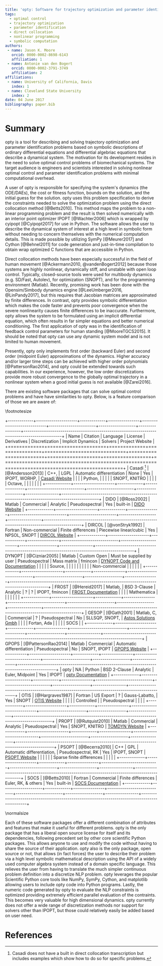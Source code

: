 ```yaml
---
title: 'opty: Software for trajectory optimization and parameter identification using direct collocation'
tags:
  - optimal control
  - trajectory optimization
  - parameter identification
  - direct collocation
  - nonlinear programming
  - symbolic computation
authors:
 - name: Jason K. Moore
   orcid: 0000-0002-8698-6143
   affiliation: 1
 - name: Antonie van den Bogert
   orcid: 0000-0002-3791-3749
   affiliation: 2
affiliations:
 - name: University of California, Davis
   index: 1
 - name: Cleveland State University
   index: 2
date: 04 June 2017
bibliography: paper.bib
---
```


# Summary

opty is a tool for describing and solving trajectory optimization and parameter
identification problems based on symbolic descriptions of ordinary differential
equations and differential algebriac equations that describe a dynamical
system. The motivation for its development resides in the need to solve optimal
control problems of biomechanical systems. The target audience is engineers
and scientists interested in solving nonlinear optimal control and parameter
identification problems with minimal computational overhead.

A user of opty is responsible for specifying the system's dynamics (the
ODE/DAEs), the cost or fitness function, bounds on the solution, and the
initial guess for the solution. opty uses this problem specification to derive
the constraints needed to solve the optimization problem using the direct
collocation method [@Betts2010]. This method maps the problem to a non-linear
programming problem and the result is then solved numerically with an interior
point optimizer IPOPT [@Wachter2006] which is wrapped by cyipopt [@Cyipopt2017]
for use in Python. The software allows the user to describe the dynamical
system of interest at a high level in symbolic form without needing to concern
themselves with the numerical computation details. This is made possible by
utilizing SymPy [@Meurer2017] and Cython [@Behnel2011] for code generation and
just-in-time compilation to obtain wrap optimized C functions that are
accessible in Python.

Direct collocation methods have been especially successful in the field of
human movement [@Ackermann2010, @vandenBogert2012] because those systems are
highly nonlinear, dynamically stiff, and unstable with open loop control.
Typically, closed-source tools were used for multibody dynamics (e.g. SD/Fast,
Autolev), for optimization (SNOPT), and for the programming environment
(Matlab). Recently, promising work has been done with the Opensim/Simbody
dynamics engine [@LeeUmberger2016, @LinPandy2017], but this requires that
Jacobian matrices are approximated by finite differences. In contrast, opty
provides symbolic differentiation which makes the code faster and prevents poor
convergence when the severe nonlinearity causes finite differences to be
inaccurate. Furthermore, opty allows the system to be formulated using an
implicit differential equation, which often results in far simpler equations
and better numerical conditioning. The first application of opty was in the
identification of feedback control parameters for human standing
[@MooreTGCS2015]. It should be noted that opty can use any dynamic system model
and is not limited to human movement.

Presently, opty only implements first order (backward Euler) and second order
(midpoint Euler) approximations of the dynamics. Higher accuracy and/or larger
time steps can be achieved with higher order polynomials [@PattersonRao2014],
and opty could be extended towards such capabilities. In our experience,
however, the low order discretizations provide more robust convergence to the
globally optimal trajectory in a nonlinear system when a good initial guess is
not available [@Zarei2016].

There are existing software packages that can solve optimal control problems
and have have similarities to opty. Below, is a feature comparison of those we
are aware of:

\footnotesize

+-------------+---------------------+-------------+----------------+-----------------------------+------------------------+-------------------+-----------------+-------------------------------------------------------------------------------------------------+
| Name        | Citation            | Language    | License        | Derivatives                 |  Discretization        | Implicit Dynamics | Solvers         | Project Website                                                                                 |
+=============+=====================+=============+================+=============================+========================+===================+=================+=================================================================================================+
| Casadi [^1] | [@Andersson2013]    | C++,        | LGPL           | Automatic differentiation   | None                   | Yes               | IPOPT, WORHP,   | [Casadi Website](https://github.com/casadi/casadi/wiki)                                         |
|             |                     | Python,     |                |                             |                        |                   | SNOPT, KNITRO   |                                                                                                 |
|             |                     | Octave,     |                |                             |                        |                   |                 |                                                                                                 |
+-------------+---------------------+-------------+----------------+-----------------------------+------------------------+-------------------+-----------------+-------------------------------------------------------------------------------------------------+
| DIDO        | [@Ross2002]         | Matlab      | Commercial     | Analytic                    | Pseudospectral         | Yes               | built-in        | [DIDO Website](http://www.elissarglobal.com/industry/products/software-3/)                      |
+-------------+---------------------+-------------+----------------+-----------------------------+------------------------+-------------------+-----------------+-------------------------------------------------------------------------------------------------+
| DIRCOL      | [@vonStryk1992]     | Fortran     | Non-commercial | Finite differences          | Piecewise linear/cubic | Yes               | NPSOL, SNOPT    | [DIRCOL Website](http://www.sim.informatik.tu-darmstadt.de/en/res/sw/dircol/)                   |
+-------------+---------------------+-------------+----------------+-----------------------------+------------------------+-------------------+-----------------+-------------------------------------------------------------------------------------------------+
| DYNOPT      | [@Cizniar2005]      | Matlab      | Custom Open    | Must be supplied by user    | Pseudospectral         | Mass matrix       | fmincon         | [DYNOPT Code and Documentation](https://bitbucket.org/dynopt/)                                  |
|             |                     |             | Source,        |                             |                        |                   |                 |                                                                                                 |
|             |                     |             | Non-commercial |                             |                        |                   |                 |                                                                                                 |
+-------------+---------------------+-------------+----------------+-----------------------------+------------------------+-------------------+-----------------+-------------------------------------------------------------------------------------------------+
| FROST       | [@Hereid2017]       | Matlab,     | BSD 3-Clause   | Analytic                    | ?                      | ?                 | IPOPT, fmincon  | [FROST Documentation](http://ayonga.github.io/frost-dev/)                                       |
|             |                     | Mathematica |                |                             |                        |                   |                 |                                                                                                 |
+-------------+---------------------+-------------+----------------+-----------------------------+------------------------+-------------------+-----------------+-------------------------------------------------------------------------------------------------+
| GESOP       | [@Gath2001]         | Matlab, C,  | Commercial     | ?                           | Pseudospectral         | No                | SLLSQP, SNOPT,  | [Astos Solutions Gmbh](https://www.astos.de/products/gesop)                                     |
|             |                     | Fortan, Ada |                |                             |                        |                   | SOCS            |                                                                                                 |
+-------------+---------------------+-------------+----------------+-----------------------------+------------------------+-------------------+-----------------+-------------------------------------------------------------------------------------------------+
| GPOPS       | [@PattersonRao2014] | Matlab      | Commercial     | Automatic differentiation   | Pseudospectral         | No                | SNOPT, IPOPT    | [GPOPS Website](http://www.gpops2.com/)                                                         |
+-------------+---------------------+-------------+----------------+-----------------------------+------------------------+-------------------+-----------------+-------------------------------------------------------------------------------------------------+
| opty        | NA                  | Python      | BSD 2-Clause   | Analytic                    | Euler, Midpoint        | Yes               | IPOPT           | [opty Documentation](http://opty.readthedocs.io)                                                |
+-------------+---------------------+-------------+----------------+-----------------------------+------------------------+-------------------+-----------------+-------------------------------------------------------------------------------------------------+
| OTIS        | [@Hargraves1987]    | Fortran     | US Export      | ?                           | Gauss-Labatto,         | Yes               | SNOPT           | [OTIS Website](https://otis.grc.nasa.gov)                                                       |
|             |                     |             | Controlled     |                             | Pseudospectral         |                   |                 |                                                                                                 |
+-------------+---------------------+-------------+----------------+-----------------------------+------------------------+-------------------+-----------------+-------------------------------------------------------------------------------------------------+
| PROPT       | [@Rutquist2010]     | Matlab      | Commercial     | Analytic                    | Pseudospectral         | Yes               | SNOPT, KNITRO   | [TOMDYN Website](http://tomdyn.com/index.html)                                                  |
+-------------+---------------------+-------------+----------------+-----------------------------+------------------------+-------------------+-----------------+-------------------------------------------------------------------------------------------------+
| PSOPT       | [@Becerra2010]      | C++         | GPL            | Automatic differentiation,  | Pseudospectral, RK     | Yes               | IPOPT, SNOPT    | [PSOPT Website](http://www.psopt.org/)                                                          |
|             |                     |             |                | Sparse finite differences   |                        |                   |                 |                                                                                                 |
+-------------+---------------------+-------------+----------------+-----------------------------+------------------------+-------------------+-----------------+-------------------------------------------------------------------------------------------------+
| SOCS        | [@Betts2010]        | Fortran     | Commercial     | Finite differences          | Euler, RK, & others    | Yes               | built-in        | [SOCS Documentation](http://www.boeing.com/assets/pdf/phantom/socs/docs/SOCS_Users_Guide.pdf)   |
+-------------+---------------------+-------------+----------------+-----------------------------+------------------------+-------------------+-----------------+-------------------------------------------------------------------------------------------------+

[^1]: Casadi does not have a built in direct collocation transcription but includes examples which show how to do so for specific problems.

\normalsize

Each of these software packages offer a different combination of attributes and
features that make it useful for different problems. opty is the only package
that has a liberal open source license for itself and its dependencies,
following precedent set by other core scientific Python packages. This allows
anyone to use and modify the code without having to share the source of their
application. opty also is the only package, open source or not, that allows (in
fact forces) the user to describe their problem via a high level symbolic
mathematical description using the API of a widely used computer algebra system
instead of a domain specific language. This relieves the user from having to
translate the much simpler continuous problem definition into a discretize NLP
problem. opty leverages the popular Scientific Python core tools like NumPy,
SymPy, Cython, and matplotlib allowing users to include opty code into Python
programs. Lastly, the numeric code generated by opty to evaluate the NLP
constraints is optimized providing extremely efficient parallel evaluation of
the contraints. This becomes very valuable for high dimensional dynamics. opty
currently does not offer a wide range of discretization methods nor support for
solvers other than IPOPT, but those could relatively easily be added based on
user need.

# References
